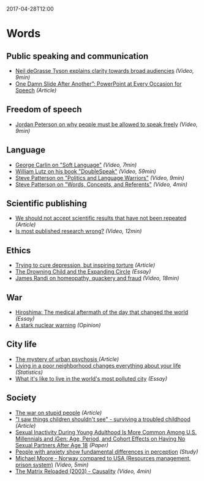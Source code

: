 2017-04-28T12:00
# Words

## Public speaking and communication
* [Neil deGrasse Tyson explains clarity towards broad audiencies](https://www.youtube.com/watch?v=XkjxVTeQp-I) _(Video, 9min)_
* [One Damn Slide After Another”: PowerPoint at Every Occasion for Speech](http://computationalculture.net/one-damn-slide-after-another-powerpoint-at-every-occasion-for-speech/) _(Article)_

## Freedom of speech
* [Jordan Peterson on why people must be allowed to speak freely](https://youtu.be/G59QpvdQa5w) _(Video, 9min)_

## Language
* [George Carlin on "Soft Language"](https://www.youtube.com/watch?v=h67k9eEw9AY) _(Video, 7min)_
* [William Lutz on his book "DoubleSpeak"](https://youtu.be/8ZpIv7T8oEY) _(Video, 59min)_
* [Steve Patterson on "Politics and Language Warriors"](https://youtu.be/Hmlnakt-HVg) _(Video, 9min)_
* [Steve Patterson on "Words, Concepts, and Referents"](https://www.youtube.com/watch?v=_8j9gkc-zjk) _(Video, 4min)_

## Scientific publishing
* [We should not accept scientific results that have not been repeated](http://nautil.us/blog/we-should-not-accept-scientific-results-that-have-not-been-repeated) _(Article)_
* [Is most published research wrong?](https://www.youtube.com/watch?v=42QuXLucH3Q) _(Video, 12min)_

## Ethics
* [Trying to cure depression, but inspiring torture](http://www.newyorker.com/science/maria-konnikova/theory-psychology-justified-torture) _(Article)_
* [The Drowning Child and the Expanding Circle](https://www.utilitarian.net/singer/by/199704--.htm) _(Essay)_
* [James Randi on homeopathy, quackery and fraud](https://youtu.be/c0Z7KeNCi7g) _(Video, 18min)_

## War
* [Hiroshima: The medical aftermath of the day that changed the world](http://hiroshima.australiandoctor.com.au/#c1) _(Essay)_
* [A stark nuclear warning](http://www.nybooks.com/articles/2016/07/14/a-stark-nuclear-warning/) _(Opinion)_

## City life
* [The mystery of urban psychosis ](https://www.theatlantic.com/health/archive/2016/07/the-enigma-of-urban-psychosis/491141/?single_page=true) _(Article)_
* [Living in a poor neighborhood changes everything about your life](http://www.vox.com/2016/6/6/11852640/cartoon-poor-neighborhoods) _(Statistics)_
* [What it's like to live in the world's most polluted city](http://news.nationalgeographic.com/2016/04/160425-new-delhi-most-polluted-city-matthieu-paley/) _(Essay)_

## Society
* [The war on stupid people](https://www.theatlantic.com/magazine/archive/2016/07/the-war-on-stupid-people/485618/?single_page=true) _(Article)_
* ["I saw things children shouldn't see" - surviving a troubled childhood](https://mosaicscience.com/story/surviving-troubled-childhood-resilience-neglect-adversity) _(Article)_
* [Sexual Inactivity During Young Adulthood Is More Common Among U.S. Millennials and iGen: Age, Period, and Cohort Effects on Having No Sexual Partners After Age 18](http://link.springer.com/article/10.1007/s10508-016-0798-z) _(Paper)_
* [People with anxiety show fundamental differences in perception](https://www.eurekalert.org/pub_releases/2016-03/cp-pwa022516.php) _(Study)_
* [Michael Moore - Norway compared to USA (Resources management, prison system)](https://www.youtube.com/watch?v=QbJaGIyM65k) _(Video, 5min)_
* [The Matrix Reloaded (2003) - Causality](https://www.youtube.com/watch?v=U24-PF0_Zj4) _(Video, 4min)_
